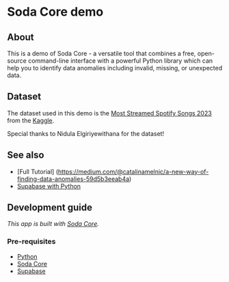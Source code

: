 # Soda Core demo

## About

This is a demo of Soda Core - a versatile tool that combines a free, open-source command-line interface with a powerful Python library which can help you to identify data anomalies including invalid, missing, or unexpected data.

## Dataset

The dataset used in this demo is the [Most Streamed Spotify Songs 2023
](s/nelgiriyewithana/top-spotify-songs-2023?resource=download) from the [Kaggle](https://www.kaggle.com/).

Special thanks to Nidula Elgiriyewithana for the dataset!

## See also

- [Full Tutorial] (https://medium.com/@catalinamelnic/a-new-way-of-finding-data-anomalies-59d5b3eeab4a)
- [Supabase with Python](https://supabase.com/blog/loading-data-supabase-python)

## Development guide

_This app is built with [Soda Core](https://docs.soda.io/soda/quick-start-sip.html)._

### Pre-requisites

- [Python](https://www.python.org/)
- [Soda Core](https://docs.soda.io/)
- [Supabase](https://supabase.com/)
